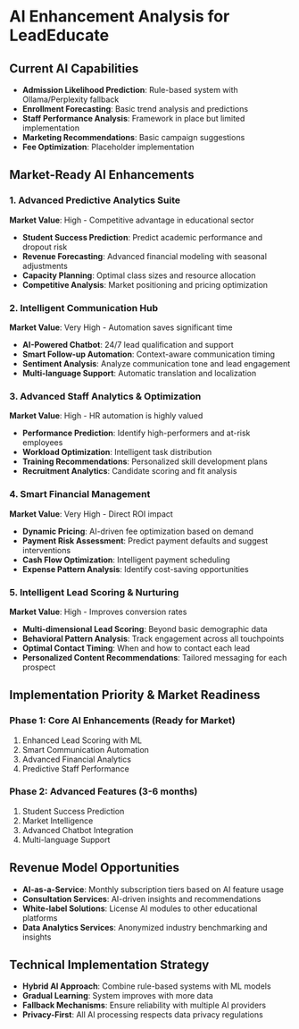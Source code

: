 # AI Enhancement Analysis for LeadEducate

## Current AI Capabilities
- **Admission Likelihood Prediction**: Rule-based system with Ollama/Perplexity fallback
- **Enrollment Forecasting**: Basic trend analysis and predictions
- **Staff Performance Analysis**: Framework in place but limited implementation
- **Marketing Recommendations**: Basic campaign suggestions
- **Fee Optimization**: Placeholder implementation

## Market-Ready AI Enhancements

### 1. Advanced Predictive Analytics Suite
**Market Value**: High - Competitive advantage in educational sector
- **Student Success Prediction**: Predict academic performance and dropout risk
- **Revenue Forecasting**: Advanced financial modeling with seasonal adjustments
- **Capacity Planning**: Optimal class sizes and resource allocation
- **Competitive Analysis**: Market positioning and pricing optimization

### 2. Intelligent Communication Hub
**Market Value**: Very High - Automation saves significant time
- **AI-Powered Chatbot**: 24/7 lead qualification and support
- **Smart Follow-up Automation**: Context-aware communication timing
- **Sentiment Analysis**: Analyze communication tone and lead engagement
- **Multi-language Support**: Automatic translation and localization

### 3. Advanced Staff Analytics & Optimization
**Market Value**: High - HR automation is highly valued
- **Performance Prediction**: Identify high-performers and at-risk employees
- **Workload Optimization**: Intelligent task distribution
- **Training Recommendations**: Personalized skill development plans
- **Recruitment Analytics**: Candidate scoring and fit analysis

### 4. Smart Financial Management
**Market Value**: Very High - Direct ROI impact
- **Dynamic Pricing**: AI-driven fee optimization based on demand
- **Payment Risk Assessment**: Predict payment defaults and suggest interventions
- **Cash Flow Optimization**: Intelligent payment scheduling
- **Expense Pattern Analysis**: Identify cost-saving opportunities

### 5. Intelligent Lead Scoring & Nurturing
**Market Value**: High - Improves conversion rates
- **Multi-dimensional Lead Scoring**: Beyond basic demographic data
- **Behavioral Pattern Analysis**: Track engagement across all touchpoints
- **Optimal Contact Timing**: When and how to contact each lead
- **Personalized Content Recommendations**: Tailored messaging for each prospect

## Implementation Priority & Market Readiness

### Phase 1: Core AI Enhancements (Ready for Market)
1. Enhanced Lead Scoring with ML
2. Smart Communication Automation
3. Advanced Financial Analytics
4. Predictive Staff Performance

### Phase 2: Advanced Features (3-6 months)
1. Student Success Prediction
2. Market Intelligence
3. Advanced Chatbot Integration
4. Multi-language Support

## Revenue Model Opportunities
- **AI-as-a-Service**: Monthly subscription tiers based on AI feature usage
- **Consultation Services**: AI-driven insights and recommendations
- **White-label Solutions**: License AI modules to other educational platforms
- **Data Analytics Services**: Anonymized industry benchmarking and insights

## Technical Implementation Strategy
- **Hybrid AI Approach**: Combine rule-based systems with ML models
- **Gradual Learning**: System improves with more data
- **Fallback Mechanisms**: Ensure reliability with multiple AI providers
- **Privacy-First**: All AI processing respects data privacy regulations